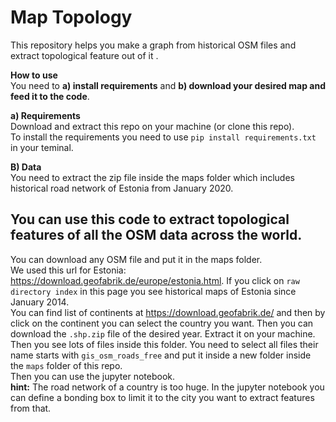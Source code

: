 # Map Topology
This repository helps you make a graph from historical OSM files and extract topological feature out of it . 

**How to use** <br>
You need to **a) install requirements** and **b) download your desired map and feed it to the code**.<br>

**a) Requirements**<br>
Download and extract this repo on your machine (or clone this repo).<br>
To install the requirements you need to use `pip install requirements.txt` in your teminal.<br>


**B) Data**<br>
You need to extract the zip file inside the maps folder which includes historical road network of Estonia from January 2020.



## You can use this code to extract topological features of all the OSM data across the world.
You can download any OSM file and put it in the maps folder. <br> 
We used this url for Estonia: https://download.geofabrik.de/europe/estonia.html.  If you click on `raw directory index` in this page you see historical maps of Estonia since January 2014.<br>
You can find list of continents at https://download.geofabrik.de/ and then by click on the continent you can select the country you want.
Then you can download the `.shp.zip` file of the desired year. Extract it on your machine. Then you see lots of files inside this folder. You need to select all files their name starts with `gis_osm_roads_free` and put it inside a new folder inside the `maps` folder of this repo.<br>
Then you can use the jupyter notebook.<br>
**hint:** The road network of a country is too huge. In the jupyter notebook you can define a bonding box to limit it to the city you want to extract features from that.
